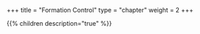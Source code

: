 +++
title = "Formation Control"
type = "chapter"
weight = 2
+++

{{% children description="true" %}}